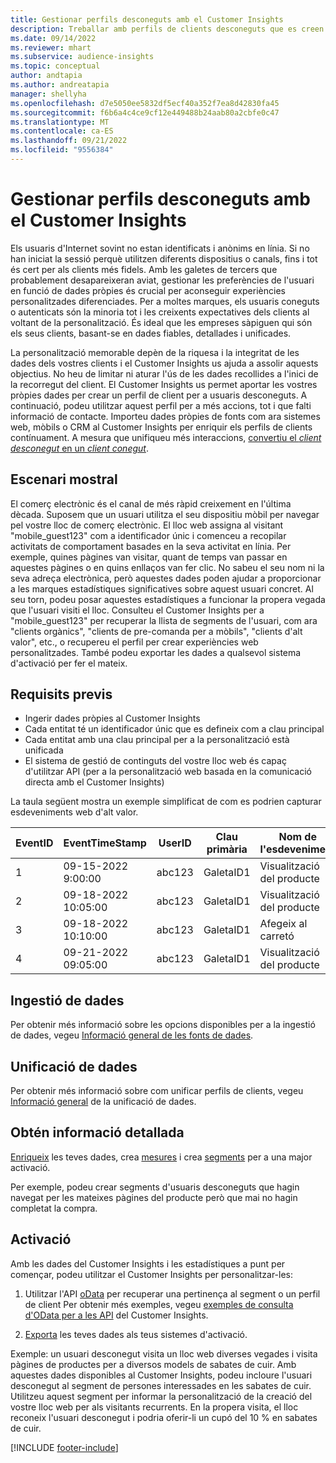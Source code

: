 ```yaml
---
title: Gestionar perfils desconeguts amb el Customer Insights
description: Treballar amb perfils de clients desconeguts que es creen i gestionen en Dynamics 365 Customer Insights.
ms.date: 09/14/2022
ms.reviewer: mhart
ms.subservice: audience-insights
ms.topic: conceptual
author: andtapia
ms.author: andreatapia
manager: shellyha
ms.openlocfilehash: d7e5050ee5832df5ecf40a352f7ea8d42830fa45
ms.sourcegitcommit: f6b6a4c4ce9cf12e449488b24aab80a2cbfe0c47
ms.translationtype: MT
ms.contentlocale: ca-ES
ms.lasthandoff: 09/21/2022
ms.locfileid: "9556384"
---
```

# <a name="manage-unknown-profiles-with-customer-insights"></a>Gestionar perfils desconeguts amb el Customer Insights

Els usuaris d'Internet sovint no estan identificats i anònims en línia. Si no han iniciat la sessió perquè utilitzen diferents dispositius o canals, fins i tot és cert per als clients més fidels. Amb les galetes de tercers que probablement desapareixeran aviat, gestionar les preferències de l'usuari en funció de dades pròpies és crucial per aconseguir experiències personalitzades diferenciades. Per a moltes marques, els usuaris coneguts o autenticats són la minoria tot i les creixents expectatives dels clients al voltant de la personalització. És ideal que les empreses sàpiguen qui són els seus clients, basant-se en dades fiables, detallades i unificades.

La personalització memorable depèn de la riquesa i la integritat de les dades dels vostres clients i el Customer Insights us ajuda a assolir aquests objectius. No heu de limitar ni aturar l'ús de les dades recollides a l'inici de la recorregut del client. El Customer Insights us permet aportar les vostres pròpies dades per crear un perfil de client per a usuaris desconeguts. A continuació, podeu utilitzar aquest perfil per a més accions, tot i que falti informació de contacte. Importeu dades pròpies de fonts com ara sistemes web, mòbils o CRM al Customer Insights per enriquir els perfils de clients contínuament. A mesura que unifiqueu més interaccions, [convertiu el *client desconegut* en un *client conegut*](unknown-to-known.md).

## <a name="sample-scenario"></a>Escenari mostral

El comerç electrònic és el canal de més ràpid creixement en l'última dècada. Suposem que un usuari utilitza el seu dispositiu mòbil per navegar pel vostre lloc de comerç electrònic. El lloc web assigna al visitant "mobile_guest123" com a identificador únic i comenceu a recopilar activitats de comportament basades en la seva activitat en línia. Per exemple, quines pàgines van visitar, quant de temps van passar en aquestes pàgines o en quins enllaços van fer clic. No sabeu el seu nom ni la seva adreça electrònica, però aquestes dades poden ajudar a proporcionar a les marques estadístiques significatives sobre aquest usuari concret. Al seu torn, podeu posar aquestes estadístiques a funcionar la propera vegada que l'usuari visiti el lloc. Consulteu el Customer Insights per a "mobile_guest123" per recuperar la llista de segments de l'usuari, com ara "clients orgànics", "clients de pre-comanda per a mòbils", "clients d'alt valor", etc., o recupereu el perfil per crear experiències web personalitzades. També podeu exportar les dades a qualsevol sistema d'activació per fer el mateix.

## <a name="prerequisites"></a>Requisits previs

- Ingerir dades pròpies al Customer Insights
- Cada entitat té un identificador únic que es defineix com a clau principal
- Cada entitat amb una clau principal per a la personalització està unificada
- El sistema de gestió de continguts del vostre lloc web és capaç d'utilitzar API (per a la personalització web basada en la comunicació directa amb el Customer Insights)

La taula següent mostra un exemple simplificat de com es podrien capturar esdeveniments web d'alt valor.

|EventID|EventTimeStamp|UserID|Clau primària|Nom de l'esdeveniment|
|--|--|--|--|--|
|1|09-15-2022 9:00:00|abc123|GaletaID1|Visualització del producte|
|2|09-18-2022 10:05:00|abc123|GaletaID1|Visualització del producte|
|3|09-18-2022 10:10:00|abc123|GaletaID1|Afegeix al carretó|
|4|09-21-2022 09:05:00|abc123|GaletaID1|Visualització del producte|

## <a name="data-ingestion"></a>Ingestió de dades

Per obtenir més informació sobre les opcions disponibles per a la ingestió de dades, vegeu [Informació general de les fonts de dades](data-sources.md).

## <a name="data-unification"></a>Unificació de dades

Per obtenir més informació sobre com unificar perfils de clients, vegeu [Informació general](data-unification.md) de la unificació de dades.

## <a name="get-insights"></a>Obtén informació detallada

[Enriqueix](enrichment-hub.md) les teves dades, crea [mesures](measures.md) i crea [segments](segments.md) per a una major activació.

Per exemple, podeu crear segments d'usuaris desconeguts que hagin navegat per les mateixes pàgines del producte però que mai no hagin completat la compra.

## <a name="activation"></a>Activació

Amb les dades del Customer Insights i les estadístiques a punt per començar, podeu utilitzar el Customer Insights per personalitzar-les:

1. Utilitzar l'API [oData](apis.md) per recuperar una pertinença al segment o un perfil de client Per obtenir més exemples, vegeu [exemples de consulta d'OData per a les API](odata-examples.md) del Customer Insights.

1. [Exporta](export-destinations.md) les teves dades als teus sistemes d'activació.

Exemple: un usuari desconegut visita un lloc web diverses vegades i visita pàgines de productes per a diversos models de sabates de cuir. Amb aquestes dades disponibles al Customer Insights, podeu incloure l'usuari desconegut al segment de persones interessades en les sabates de cuir. Utilitzeu aquest segment per informar la personalització de la creació del vostre lloc web per als visitants recurrents. En la propera visita, el lloc reconeix l'usuari desconegut i podria oferir-li un cupó del 10 % en sabates de cuir.

[!INCLUDE [footer-include](includes/footer-banner.md)]
